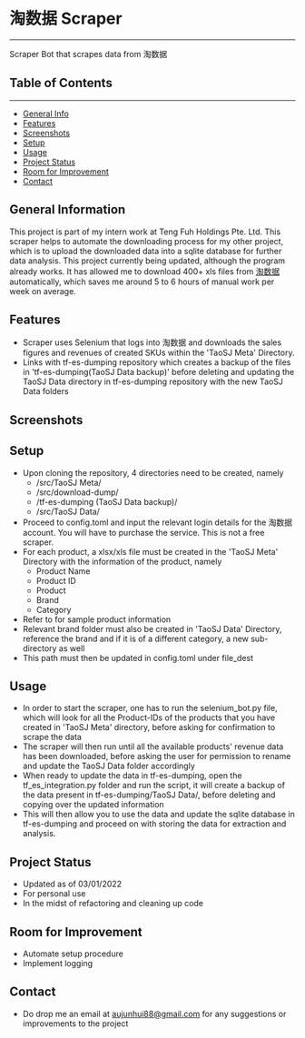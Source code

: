 # 淘数据 Scraper
 <hr />
Scraper Bot that scrapes data from 淘数据

## Table of Contents
 <hr />

* [General Info](#general-information)
* [Features](#features)
* [Screenshots](#screenshots)
* [Setup](#setup)
* [Usage](#usage)
* [Project Status](#project-status)
* [Room for Improvement](#room-for-improvement)
* [Contact](#contact)

## General Information
This project is part of my intern work at Teng Fuh Holdings Pte. Ltd. This scraper
helps to automate the downloading process for my other project, which is to upload the
downloaded data into a sqlite database for further data analysis. This project currently being
updated, although the program already works. It has allowed me to download 400+ xls files
from [淘数据](https://taosj.com/) automatically, which saves me around 5 to 6 hours of manual work per week on average.

## Features
* Scraper uses Selenium that logs into 淘数据 and downloads the sales figures and revenues of created SKUs within the 'TaoSJ Meta' Directory.
* Links with tf-es-dumping repository which creates a backup of the files in 'tf-es-dumping(TaoSJ Data backup)' before deleting and updating the TaoSJ Data directory in tf-es-dumping repository with the new TaoSJ Data folders

## Screenshots

## Setup
* Upon cloning the repository, 4 directories need to be created, namely
    * /src/TaoSJ Meta/
    * /src/download-dump/
    * /tf-es-dumping (TaoSJ Data backup)/
    * /src/TaoSJ Data/
* Proceed to config.toml and input the relevant login details for the 淘数据 account. You will have to purchase the service. This is not a free scraper.
* For each product, a xlsx/xls file must be created in the 'TaoSJ Meta' Directory with the information of the product, namely
  * Product Name
  * Product ID
  * Product
  * Brand
  * Category
* Refer to <folder> for sample product information
* Relevant brand folder must also be created in 'TaoSJ Data' Directory, reference the brand and if it is of a different category, a new sub-directory as well
* This path must then be updated in config.toml under file_dest

## Usage
* In order to start the scraper, one has to run the selenium_bot.py file, which will look for all the Product-IDs of the products that you have created in 'TaoSJ Meta' directory, before asking for confirmation to scrape the data
* The scraper will then run until all the available products' revenue data has been downloaded, before asking the user for permission to rename and update the TaoSJ Data folder accordingly
* When ready to update the data in tf-es-dumping, open the tf_es_integration.py folder and run the script, it will create a backup of the data present in tf-es-dumping/TaoSJ Data/, before deleting and copying over the updated information
* This will then allow you to use the data and update the sqlite database in tf-es-dumping and proceed on with storing the data for extraction and analysis.

## Project Status
* Updated as of 03/01/2022
* For personal use
* In the midst of refactoring and cleaning up code

## Room for Improvement
* Automate setup procedure
* Implement logging

## Contact
* Do drop me an email at aujunhui88@gmail.com for any suggestions or improvements to the project

